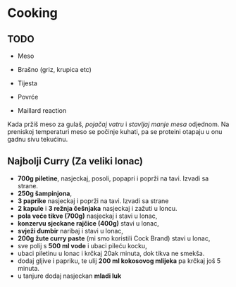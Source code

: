 # Cooking

## TODO

* Meso
* Brašno (griz, krupica etc)
* Tijesta
* Povrće

* Maillard reaction

Kada pržiš meso za gulaš, *pojačaj vatru* i *stavljaj manje mesa* odjednom.
Na preniskoj temperaturi meso se počinje kuhati, pa se proteini otapaju u onu gadnu sivu tekućinu.

## Najbolji Curry (Za veliki lonac)

* **700g piletine**, nasjeckaj, posoli, popapri i poprži na tavi. Izvadi sa strane.
* **250g šampinjona**,
* **3 paprike** nasjeckaj i poprži na tavi. Izvadi sa strane
* **2 kapule** i **3 režnja češnjaka** nasjeckaj i zažuti u loncu.
* **pola veće tikve (700g)** nasjeckaj i stavi u lonac,
* **konzervu sjeckane rajčice (400g)** stavi u lonac,
* **svježi đumbir** naribaj i stavi u lonac,
* **200g žute curry paste** (mi smo koristili Cock Brand) stavi u lonac,
* sve polij s **500 ml vode** i ubaci pileću kocku,
* ubaci piletinu u lonac i krčkaj 20ak minuta, dok tikva ne smekša.
* dodaj gljive i papriku, te ulij **200 ml kokosovog mlijeka** pa krčkaj još 5 minuta.
* u tanjure dodaj nasjeckan **mladi luk**
